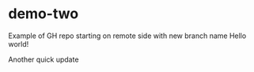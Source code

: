 # demo-two
Example of GH repo starting on remote side with new branch name
Hello world!

Another quick update
